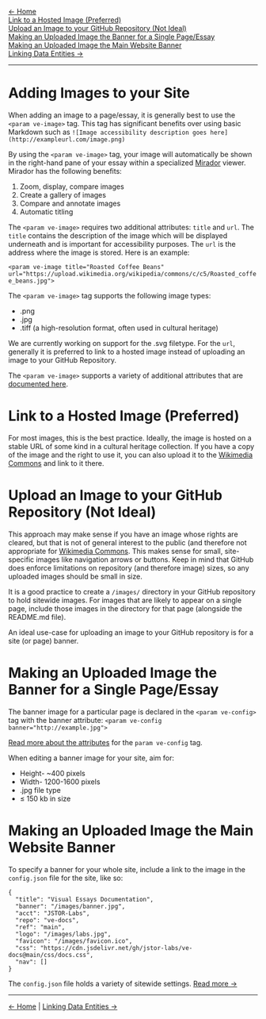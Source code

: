 [<- Home](https://docs.visual-essays.app/) <br />
[Link to a Hosted Image (Preferred)](#link-to-hosted-image) <br />
[Upload an Image to your GitHub Repository (Not Ideal)](#upload-an-image) <br />
[Making an Uploaded Image the Banner for a Single Page/Essay](#single-page-banner) <br />
[Making an Uploaded Image the Main Website Banner](#website-banner) <br />
[Linking Data Entities ->](https://docs.visual-essays.app/linking-data)
___

# Adding Images to your Site

When adding an image to a page/essay, it is generally best to use the `<param ve-image>` tag. This tag has significant benefits over using basic Markdown such as 
```![Image accessibility description goes here](http://exampleurl.com/image.png)```

By using the `<param ve-image>` tag, your image will automatically be shown in the right-hand pane of your essay within a specialized [Mirador](https://projectmirador.org/) viewer. Mirador has the following benefits:

1. Zoom, display, compare images
2. Create a gallery of images
3. Compare and annotate images
4. Automatic titling

The `<param ve-image>` requires two additional attributes: `title` and `url`. The `title` contains the description of the image which will be displayed underneath and is important for accessibility purposes. The `url` is the address where the image is stored. Here is an example:

`<param ve-image title="Roasted Coffee Beans" url="https://upload.wikimedia.org/wikipedia/commons/c/c5/Roasted_coffee_beans.jpg">`

The `<param ve-image>` tag supports the following image types:

* .png
* .jpg
* .tiff (a high-resolution format, often used in cultural heritage)

We are currently working on support for the .svg filetype. For the `url`, generally it is preferred to link to a hosted image instead of uploading an image to your GitHub Repository.

The `<param ve-image>` supports a variety of additional attributes that are [documented here](https://docs.visual-essays.app/visual-essay-tags/ve-image/).

# Link to a Hosted Image (Preferred)
<a name="link-to-hosted-image"></a>

For most images, this is the best practice. Ideally, the image is hosted on a stable URL of some kind in a cultural heritage collection. If you have a copy of the image and the right to use it, you can also upload it to the [Wikimedia Commons](https://commons.wikimedia.org/wiki/Category:Images) and link to it there.

# Upload an Image to your GitHub Repository (Not Ideal)
<a name="upload-an-image"></a>

This approach may make sense if you have an image whose rights are cleared, but that is not of general interest to the public (and therefore not appropriate for [Wikimedia Commons](https://commons.wikimedia.org/wiki/Category:Images). This makes sense for small, site-specific images like navigation arrows or buttons. Keep in mind that GitHub does enforce limitations on repository (and therefore image) sizes, so any uploaded images should be small in size. 

It is a good practice to create a `/images/` directory in your GitHub repository to hold sitewide images. For images that are likely to appear on a single page, include those images in the directory for that page (alongside the README.md file). 

An ideal use-case for uploading an image to your GitHub repository is for a site (or page) banner.

# Making an Uploaded Image the Banner for a Single Page/Essay
<a name="single-page-banner"></a>

The banner image for a particular page is declared in the `<param ve-config>` tag with the banner attribute:
`<param ve-config
  banner="http://example.jpg">`

[Read more about the attributes](https://docs.visual-essays.app/visual-essay-tags/ve-config/) for the `param ve-config` tag.

When editing a banner image for your site, aim for:

* Height- ~400 pixels
* Width- 1200-1600 pixels
* .jpg file type
* ≤ 150 kb in size

# Making an Uploaded Image the Main Website Banner
<a name="website-banner"></a>

To specify a banner for your whole site, include a link to the image in the `config.json` file for the site, like so:

```
{
  "title": "Visual Essays Documentation",
  "banner": "/images/banner.jpg",
  "acct": "JSTOR-Labs",
  "repo": "ve-docs",
  "ref": "main",
  "logo": "/images/labs.jpg",
  "favicon": "/images/favicon.ico",
  "css": "https://cdn.jsdelivr.net/gh/jstor-labs/ve-docs@main/css/docs.css",
  "nav": []
}
```

The `config.json` file holds a variety of sitewide settings. [Read more ->](https://docs.visual-essays.app/config-file-description/)
___
[<- Home](https://docs.visual-essays.app/) | [Linking Data Entities ->](https://docs.visual-essays.app/linking-data)

